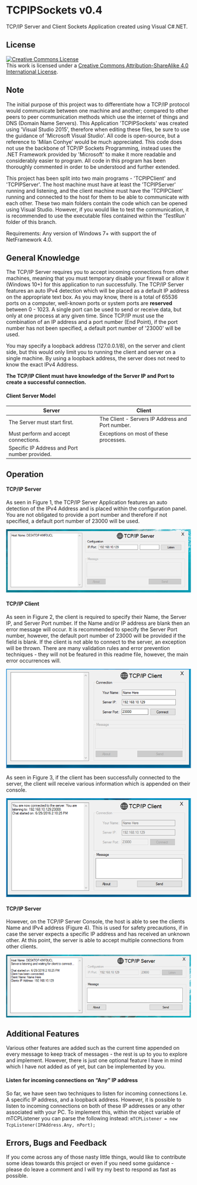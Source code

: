 # TCPIPSockets v0.4
TCP/IP Server and Client Sockets Application created using Visual C#.NET.

<h2><b>License</b></h2>

<a rel="license" href="http://creativecommons.org/licenses/by-sa/4.0/"><img alt="Creative Commons License" style="border-width:0" src="https://i.creativecommons.org/l/by-sa/4.0/88x31.png" /></a><br />This work is licensed under a <a rel="license" href="http://creativecommons.org/licenses/by-sa/4.0/">Creative Commons Attribution-ShareAlike 4.0 International License</a>.

<h2><b>Note</b></h2>

The initial purpose of this project was to differentiate how a TCP/IP protocol would communicate between one machine and another; compared to other peers to peer communication methods which use the internet of things and DNS (Domain Name Servers). This Application 'TCPIPSockets' was created using 'Visual Studio 2015', therefore when editing these files, be sure to use the guidance of 'Microsoft Visual Studio'. All code is open-source, but a reference to 'Milan Conhye' would be much appreciated. This code does not use the backbone of TCP/IP Sockets Programming, instead uses the .NET Framework provided by 'Microsoft' to make it more readable and considerably easier to program. All code in this program has been thoroughly commented in order to be understood and further extended. 

This project has been split into two main programs - 'TCPIPClient' and 'TCPIPServer'. The host machine must have at least the 'TCPIPServer' running and listening, and the client machine must have the 'TCPIPClient' running and connected to the host for them to be able to communicate with each other. These two main folders contain the code which can be opened using Visual Studio. However, if you would like to test the communication, it is recommended to use the executable files contained within the 'TestRun' folder of this branch. 

Requirements: Any version of Windows 7+ with support the of NetFramework 4.0.

<h2><b>General Knowledge</b></h2>

The TCP/IP Server requires you to accept incoming connections from other machines, meaning that you must temporary disable your firewall or allow it (Windows 10+) for this application to run successfully. The TCP/IP Server features an auto IPv4 detection which will be placed as a default IP address on the appropriate text box. As you may know, there is a total of 65536 ports on a computer, well-known ports or system ports are <b>reserved</b> between 0 - 1023. A single port can be used to send or receive data, but only at one process at any given time. Since TCP/IP must use the combination of an IP address and a port number (End Point), if the port number has not been specified, a default port number of '23000' will be used.

You may specify a loopback address (127.0.0.1/8), on the server and client side, but this would only limit you to running the client and server on a single machine. By using a loopback address, the server does not need to know the exact IPv4 Address.

<b>The TCP/IP Client must have knowledge of the Server IP and Port to create a successful connection.</b>

<h4><b>Client Server Model</b></h4>

Server                                          | Client
-------------                                   | -------------
The Server must start first.                    | The Client - Servers IP Address and Port number.
Must perform and accept connections.            | Exceptions on most of these processes. 
Specific IP Address and Port number provided.   |  

<h2>Operation</h2>

<h4>TCP/IP Server</h4>

As seen in Figure 1, the TCP/IP Server Application features an auto detection of the IPv4 Address and is placed within the configuration panel. You are not obligated to provide a port number and therefore if not specified, a default port number of 23000 will be used. 

![TCP/IP Server](/Screenshots/1.png?raw=true "TCP/IP Server")

<h4>TCP/IP Client</h4>

As seen in Figure 2, the client is required to specify their Name, the Server IP, and Server Port number. If the Name and/or IP address are blank then an error message will occur. It is recommended to specify the Server Port number, however, the default port number of 23000 will be provided if the field is blank. If the client is not able to connect to the server, an exception will be thrown. There are many validation rules and error prevention techniques - they will not be featured in this readme file, however, the main error occurrences will. 

![TCP/IP Client](/Screenshots/2.png?raw=true "TCP/IP Client")

As seen in Figure 3, if the client has been successfully connected to the server, the client will receive various information which is appended on their console.

![TCP/IP Client](/Screenshots/3.png?raw=true "TCP/IP Client")

<h4>TCP/IP Server</h4>

However, on the TCP/IP Server Console, the host is able to see the clients Name and IPv4 address (Figure 4). This is used for safety precautions, if in case the server expects a specific IP address and has received an unknown other. At this point, the server is able to accept multiple connections from other clients.

![TCP/IP Server](/Screenshots/4.png?raw=true "TCP/IP Server")

<h2>Additional Features</h2>

Various other features are added such as the current time appended on every message to keep track of messages - the rest is up to you to explore and implement. However, there is just one optional feature I have in mind which I have not added as of yet, but can be implemented by you. 

<h4>Listen for incoming connections on “Any” IP address</h4>

So far, we have seen two techniques to listen for incoming connections I.e. A specific IP address, and a loopback address. However, it is possible to listen to incoming connections on both of these IP addresses or any other associated with your PC. To implement this, within the object variable of mTCPListener you can parse the following instead: 
`mTCPListener = new TcpListener(IPAddress.Any, nPort);` 

<h2>Errors, Bugs and Feedback </h2>

If you come across any of those nasty little things, would like to contribute some ideas towards this project or even if you need some guidance - please do leave a comment and I will try my best to respond as fast as possible. 
